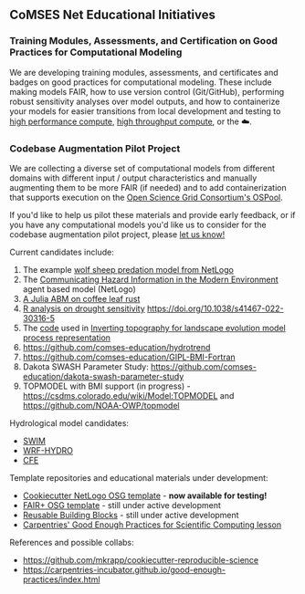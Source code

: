 ## CoMSES Net Educational Initiatives

### Training Modules, Assessments, and Certification on Good Practices for Computational Modeling

We are developing training modules, assessments, and certificates and badges on good practices for computational modeling. These include making models FAIR, how to use version control (Git/GitHub), performing robust sensitivity analyses over model outputs, and how to containerize your models for easier transitions from local development and testing to [high performance compute](https://cores.research.asu.edu/research-computing/about), [high throughput compute](https://osg-htc.org/), or the ☁️.

### Codebase Augmentation Pilot Project

We are collecting a diverse set of computational models from different domains with different input / output characteristics and manually augmenting them to be more FAIR (if needed) and to add containerization that supports execution on the [Open Science Grid Consortium's OSPool](https://osg-htc.org/). 

If you'd like to help us pilot these materials and provide early feedback, or if you have any computational models you'd like us to consider for the codebase augmentation pilot project, please [let us know!](https://www.comses.net/about/contact/)

Current candidates include:

1. The example [wolf sheep predation model from NetLogo](https://github.com/comses-education/wolf-sheep-osg)
2. The [Communicating Hazard Information in the Modern Environment](https://github.com/comses-education/chime-abm) agent based model (NetLogo)
3. [A Julia ABM on coffee leaf rust](https://github.com/comses-education/spatialrust)
4. [R analysis on drought sensitivity](https://github.com/comses-education/drought-year-sensitivity) https://doi.org/10.1038/s41467-022-30316-5
5. The [code](https://github.com/comses-education/csdms_inverting_topography_postglacial) used in [Inverting topography for landscape evolution model process representation](https://agupubs.onlinelibrary.wiley.com/doi/full/10.1029/2018JF004961)
6. https://github.com/comses-education/hydrotrend
7. https://github.com/comses-education/GIPL-BMI-Fortran
8. Dakota SWASH Parameter Study: https://github.com/comses-education/dakota-swash-parameter-study
9. TOPMODEL with BMI support (in progress) - https://csdms.colorado.edu/wiki/Model:TOPMODEL and https://github.com/NOAA-OWP/topmodel

Hydrological model candidates:
- [SWIM](https://swim.cybershare.utep.edu/en/home)
- [WRF-HYDRO](https://ral.ucar.edu/projects/wrf_hydro)
- [CFE](https://github.com/NOAA-OWP/cfe)

Template repositories and educational materials under development:

- [Cookiecutter NetLogo OSG template](https://github.com/comses-education/cookiecutter-netlogo-osg) - **now available for testing!**
- [FAIR+ OSG template](https://github.com/comses-education/fair-osg-template) - still under active development
- [Reusable Building Blocks](https://github.com/comses-education/reusable-building-blocks-template) - still under active development
- [Carpentries' Good Enough Practices for Scientific Computing lesson](https://github.com/carpentries-lab/good-enough-practices)

References and possible collabs:

- https://github.com/mkrapp/cookiecutter-reproducible-science
- https://carpentries-incubator.github.io/good-enough-practices/index.html
